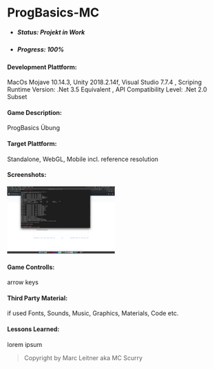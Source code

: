 # ProgBasics-MC

- ##### Status: Projekt in Work 
- ##### Progress: 100%
 

#### Development Plattform: 
MacOs Mojave 10.14.3, Unity 2018.2.14f, Visual Studio 7.7.4 , Scriping Runtime Version: .Net 3.5 Equivalent , API Compatibility Level: .Net 2.0 Subset

#### Game Description: 
ProgBasics Übung

#### Target Plattform:
Standalone, WebGL, Mobile incl. reference resolution

#### Screenshots:

<div>
<img src="./Screenshots/ScreenShot_Test.png" width="250">
</div>

#### Game Controlls: 
arrow keys

#### Third Party Material: 
if used Fonts, Sounds, Music, Graphics, Materials, Code etc.

#### Lessons Learned:
lorem ipsum 


> Copyright by Marc Leitner aka MC Scurry 
